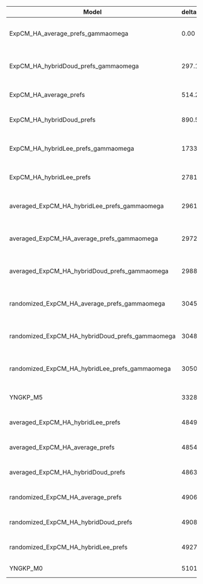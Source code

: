 | Model                                           | deltaAIC | LogLikelihood | nParams | ParamValues                                              |
|-------------------------------------------------|----------|---------------|---------|----------------------------------------------------------|
| ExpCM_HA_average_prefs_gammaomega               | 0.00     | -30942.81     | 7       | alpha_omega=1.58, beta=1.74, beta_omega=9.13, kappa=3.74 |
| ExpCM_HA_hybridDoud_prefs_gammaomega            | 297.14   | -31091.38     | 7       | alpha_omega=1.52, beta=1.32, beta_omega=9.08, kappa=3.64 |
| ExpCM_HA_average_prefs                          | 514.20   | -31200.91     | 6       | beta=1.78, kappa=3.45, omega=0.17                        |
| ExpCM_HA_hybridDoud_prefs                       | 890.52   | -31389.07     | 6       | beta=1.34, kappa=3.38, omega=0.16                        |
| ExpCM_HA_hybridLee_prefs_gammaomega             | 1733.26  | -31809.44     | 7       | alpha_omega=0.84, beta=1.14, beta_omega=6.63, kappa=3.71 |
| ExpCM_HA_hybridLee_prefs                        | 2781.82  | -32334.72     | 6       | beta=1.23, kappa=3.43, omega=0.12                        |
| averaged_ExpCM_HA_hybridLee_prefs_gammaomega    | 2961.54  | -32423.58     | 7       | alpha_omega=0.57, beta=1.62, beta_omega=5.05, kappa=3.70 |
| averaged_ExpCM_HA_average_prefs_gammaomega      | 2972.30  | -32428.96     | 7       | alpha_omega=0.58, beta=1.34, beta_omega=5.10, kappa=3.70 |
| averaged_ExpCM_HA_hybridDoud_prefs_gammaomega   | 2988.30  | -32436.96     | 7       | alpha_omega=0.58, beta=1.02, beta_omega=5.11, kappa=3.71 |
| randomized_ExpCM_HA_average_prefs_gammaomega    | 3045.86  | -32465.74     | 7       | alpha_omega=0.59, beta=0.13, beta_omega=5.29, kappa=3.74 |
| randomized_ExpCM_HA_hybridDoud_prefs_gammaomega | 3048.92  | -32467.27     | 7       | alpha_omega=0.58, beta=0.09, beta_omega=5.21, kappa=3.71 |
| randomized_ExpCM_HA_hybridLee_prefs_gammaomega  | 3050.52  | -32468.07     | 7       | alpha_omega=0.59, beta=0.11, beta_omega=5.38, kappa=3.72 |
| YNGKP_M5                                        | 3328.94  | -32602.28     | 12      | alpha_omega=0.58, beta_omega=6.00, kappa=3.24            |
| averaged_ExpCM_HA_hybridLee_prefs               | 4849.00  | -33368.31     | 6       | beta=1.22, kappa=3.38, omega=0.09                        |
| averaged_ExpCM_HA_average_prefs                 | 4854.60  | -33371.11     | 6       | beta=1.00, kappa=3.37, omega=0.09                        |
| averaged_ExpCM_HA_hybridDoud_prefs              | 4863.36  | -33375.49     | 6       | beta=0.77, kappa=3.37, omega=0.09                        |
| randomized_ExpCM_HA_average_prefs               | 4906.28  | -33396.95     | 6       | beta=0.08, kappa=3.39, omega=0.09                        |
| randomized_ExpCM_HA_hybridDoud_prefs            | 4908.40  | -33398.01     | 6       | beta=0.05, kappa=3.40, omega=0.09                        |
| randomized_ExpCM_HA_hybridLee_prefs             | 4927.50  | -33407.56     | 6       | beta=0.06, kappa=3.35, omega=0.09                        |
| YNGKP_M0                                        | 5101.32  | -33489.47     | 11      | kappa=2.94, omega=0.08                                   |